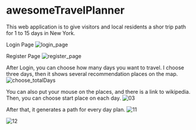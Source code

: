 # awesomeTravelPlanner
This web application is to give visitors and local residents a shor trip path for 1 to 15 days in New York.

Login Page
![login_page](https://user-images.githubusercontent.com/40128001/64047462-79942280-cb34-11e9-8f6f-89ff085d9ac4.jpg)

Register Page
![register_page](https://user-images.githubusercontent.com/40128001/64047537-a9dbc100-cb34-11e9-9ff5-39be6e9b74cb.jpg)

After Login, you can choose how many days you want to travel. I choose three days, then it shows several recommendation places on the map.
![choose_totalDays](https://user-images.githubusercontent.com/40128001/64057992-3e144b00-cb6a-11e9-90c9-49c74b99d399.jpg)

You can also put your mouse on the places, and there is a link to wikipedia. Then, you can choose start place on each day.
![03](https://user-images.githubusercontent.com/40128001/64058020-7b78d880-cb6a-11e9-9ba6-c890f55a8cca.jpg)

After that, it generates a path for every day plan.
![11](https://user-images.githubusercontent.com/40128001/64213523-e54af800-ce72-11e9-93f6-89c009aace6b.jpg)

![12](https://user-images.githubusercontent.com/40128001/64213625-44a90800-ce73-11e9-88d7-2639418a46c2.jpg)


